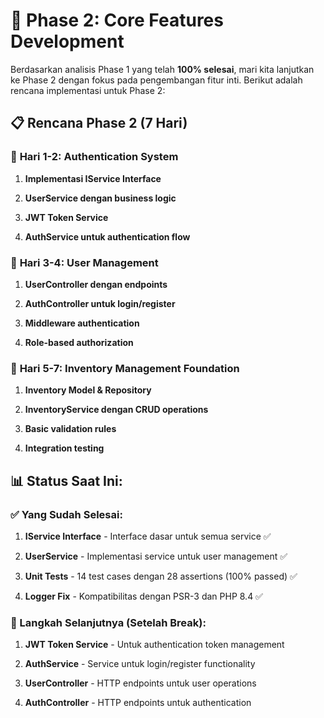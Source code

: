 # 🎯 Phase 2: Core Features Development

Berdasarkan analisis Phase 1 yang telah **100% selesai**, mari kita lanjutkan ke Phase 2 dengan fokus pada pengembangan fitur inti. Berikut adalah rencana implementasi untuk Phase 2:

## 📋 Rencana Phase 2 (7 Hari)

### 📅 **Hari 1-2: Authentication System**

1. **Implementasi IService Interface**
    
2. **UserService dengan business logic**
    
3. **JWT Token Service**
    
4. **AuthService untuk authentication flow**
    

### 📅 **Hari 3-4: User Management**

1. **UserController dengan endpoints**
    
2. **AuthController untuk login/register**
    
3. **Middleware authentication**
    
4. **Role-based authorization**
    

### 📅 **Hari 5-7: Inventory Management Foundation**

1. **Inventory Model & Repository**
    
2. **InventoryService dengan CRUD operations**
    
3. **Basic validation rules**
    
4. **Integration testing**

    
## 📊 Status Saat Ini:

### ✅ Yang Sudah Selesai:

1. **IService Interface** - Interface dasar untuk semua service  ✅ 
    
2. **UserService** - Implementasi service untuk user management ✅ 
    
3. **Unit Tests** - 14 test cases dengan 28 assertions (100% passed) ✅ 
    
4. **Logger Fix** - Kompatibilitas dengan PSR-3 dan PHP 8.4 ✅ 
    

### 🚀 Langkah Selanjutnya (Setelah Break):

1. **JWT Token Service** - Untuk authentication token management
    
2. **AuthService** - Service untuk login/register functionality
    
3. **UserController** - HTTP endpoints untuk user operations
    
4. **AuthController** - HTTP endpoints untuk authentication
